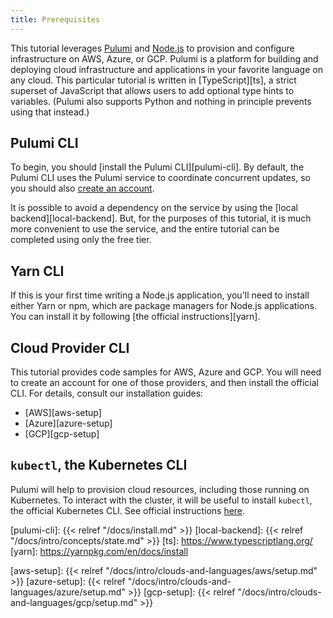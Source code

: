 ```yaml
---
title: Prerequisites
---
```


This tutorial leverages [Pulumi][pulumi] and [Node.js][nodejs] to provision and configure
infrastructure on AWS, Azure, or GCP. Pulumi is a platform for building and deploying cloud
infrastructure and applications in your favorite language on any cloud. This particular tutorial is
written in [TypeScript][ts], a strict superset of JavaScript that allows users to add optional type
hints to variables. (Pulumi also supports Python and nothing in principle prevents using that
instead.)

## Pulumi CLI

To begin, you should [install the Pulumi CLI][pulumi-cli]. By default, the Pulumi CLI uses the
Pulumi service to coordinate concurrent updates, so you should also [create an account][pulumi].

It is possible to avoid a dependency on the service by using the [local backend][local-backend].
But, for the purposes of this tutorial, it is much more convenient to use the service, and the
entire tutorial can be completed using only the free tier.

## Yarn CLI

If this is your first time writing a Node.js application, you'll need to install either Yarn or npm,
which are package managers for Node.js applications. You can install it by following [the official
instructions][yarn].

## Cloud Provider CLI

This tutorial provides code samples for AWS, Azure and GCP. You will need to create an account for
one of those providers, and then install the official CLI. For details, consult our installation
guides:

* [AWS][aws-setup]
* [Azure][azure-setup]
* [GCP][gcp-setup]

## `kubectl`, the Kubernetes CLI

Pulumi will help to provision cloud resources, including those running on Kubernetes. To interact
with the cluster, it will be useful to install `kubectl`, the official Kubernetes CLI. See official
instructions [here][kubectl].


[pulumi]: https://www.pulumi.com/
[nodejs]: https://nodejs.org/en/
[pulumi-cli]: {{< relref "/docs/install.md" >}}
[local-backend]: {{< relref "/docs/intro/concepts/state.md" >}}
[ts]: https://www.typescriptlang.org/
[yarn]: https://yarnpkg.com/en/docs/install

[aws-setup]: {{< relref "/docs/intro/clouds-and-languages/aws/setup.md" >}}
[azure-setup]: {{< relref "/docs/intro/clouds-and-languages/azure/setup.md" >}}
[gcp-setup]: {{< relref "/docs/intro/clouds-and-languages/gcp/setup.md" >}}

[kubectl]: https://kubernetes.io/docs/tasks/tools/install-kubectl/
